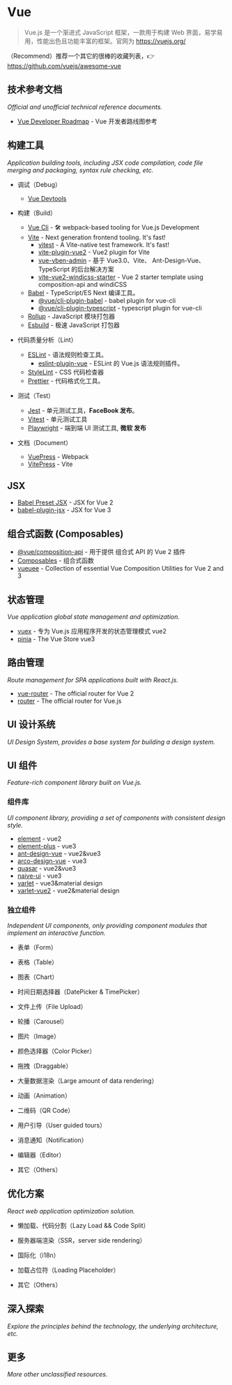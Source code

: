 # Vue

> Vue.js 是一个渐进式 JavaScript 框架，一款用于构建 Web 界面，易学易用，性能出色且功能丰富的框架。官网为 https://vuejs.org/

（Recommend）推荐一个其它的很棒的收藏列表，:point_right: https://github.com/vuejs/awesome-vue

## 技术参考文档

*Official and unofficial technical reference documents.*

- [Vue Developer Roadmap](https://github.com/vuejs/roadmap) - Vue 开发者路线图参考

## 构建工具

*Application building tools, including JSX code compilation, code file merging and packaging, syntax rule checking, etc.*

- 调试（Debug）
  - [Vue Devtools](https://github.com/vuejs/vue-devtools)

- 构建（Build）
  - [Vue Cli](https://github.com/vuejs/vue-cli) - 🛠️ webpack-based tooling for Vue.js Development
  - [Vite](https://github.com/vitejs/vite) - Next generation frontend tooling. It's fast!
    - [vitest](https://github.com/vitest-dev/vitest) - A Vite-native test framework. It's fast!
    - [vite-plugin-vue2](https://github.com/underfin/vite-plugin-vue2) - Vue2 plugin for Vite
    - [vue-vben-admin](https://github.com/anncwb/vue-vben-admin) - 基于 Vue3.0、Vite、 Ant-Design-Vue、TypeScript 的后台解决方案
    - [vite-vue2-windicss-starter](https://github.com/lstoeferle/vite-vue2-windicss-starter) - Vue 2 starter template using composition-api and windiCSS
  - [Babel](https://babeljs.io/) - TypeScript/ES Next 编译工具。
    - [@vue/cli-plugin-babel](https://cli.vuejs.org/core-plugins/babel.html) - babel plugin for vue-cli
    - [@vue/cli-plugin-typescript](https://cli.vuejs.org/core-plugins/typescript.html) - typescript plugin for vue-cli
  - [Rollup](https://rollupjs.org/) - JavaScript 模块打包器
  - [Esbuild](https://esbuild.github.io/) - 极速 JavaScript 打包器

- 代码质量分析（Lint）
  - [ESLint](https://eslint.org/) - 语法规则检查工具。
    - [eslint-plugin-vue](https://eslint.vuejs.org/) - ESLint 的 Vue.js 语法规则插件。
  - [StyleLint](https://stylelint.io/) - CSS 代码检查器
  - [Prettier](https://prettier.io/) - 代码格式化工具。

- 测试（Test）
  - [Jest](https://jestjs.io/) - 单元测试工具，**FaceBook 发布**。
  - [Vitest](https://github.com/vitest-dev/vitest) - 单元测试工具
  - [Playwright](https://playwright.dev/) - 端到端 UI 测试工具, **微软 发布**

- 文档（Document）
  - [VuePress](https://vuepress.vuejs.org/) - Webpack
  - [VitePress](https://vitepress.vuejs.org/) - Vite

## JSX

- [Babel Preset JSX](https://github.com/vuejs/jsx-vue2) - JSX for Vue 2
- [babel-plugin-jsx](https://github.com/vuejs/babel-plugin-jsx) - JSX for Vue 3

## 组合式函数 (Composables)

- [@vue/composition-api](https://github.com/vuejs/composition-api) - 用于提供 组合式 API 的 Vue 2 插件
- [Composables](https://vuejs.org/guide/reusability/composables.html) - 组合式函数
- [vueuee](https://github.com/vueuse/vueuse) - Collection of essential Vue Composition Utilities for Vue 2 and 3

## 状态管理

*Vue application global state management and optimization.*

- [vuex](https://vuex.vuejs.org/zh/) - 专为 Vue.js 应用程序开发的状态管理模式 vue2
- [pinia](https://pinia.vuejs.org/) - The Vue Store vue3

## 路由管理

*Route management for SPA applications built with React.js.*

- [vue-router](https://github.com/vuejs/vue-router) - The official router for Vue 2
- [router](https://github.com/vuejs/router) - The official router for Vue.js

## UI 设计系统

_UI Design System, provides a base system for building a design system._

## UI 组件

*Feature-rich component library built on Vue.js.*

### 组件库

*UI component library, providing a set of components with consistent design style.*

- [element](https://github.com/ElemeFE/element) - vue2
- [element-plus](https://github.com/element-plus/element-plus) - vue3
- [ant-design-vue](https://github.com/vueComponent/ant-design-vue/) - vue2&vue3
- [arco-design-vue](https://github.com/arco-design/arco-design-vue) - vue3
- [quasar](https://github.com/quasarframework/quasar) - vue2&vue3
- [naive-ui](https://github.com/TuSimple/naive-ui) - vue3
- [varlet](https://github.com/varletjs/varlet) - vue3&material design
- [varlet-vue2](https://github.com/varletjs/varlet-vue2) - vue2&material design

### 独立组件

*Independent UI components, only providing component modules that implement an interactive function.*

- 表单（Form）

- 表格（Table）

- 图表（Chart）

- 时间日期选择器（DatePicker & TimePicker）

- 文件上传（File Upload）

- 轮播（Carousel）

- 图片（Image）

- 颜色选择器（Color Picker）

- 拖拽（Draggable）

- 大量数据渲染（Large amount of data rendering）

- 动画（Animation）

- 二维码（QR Code）

- 用户引导（User guided tours）

- 消息通知（Notification）

- 编辑器（Editor）

- 其它（Others）

## 优化方案

*React web application optimization solution.*

- 懒加载、代码分割（Lazy Load && Code Split）

- 服务器端渲染（SSR，server side rendering）

- 国际化（i18n）

- 加载占位符（Loading Placeholder）

- 其它（Others）

## 深入探索

*Explore the principles behind the technology, the underlying architecture, etc.*

## 更多

*More other unclassified resources.*
